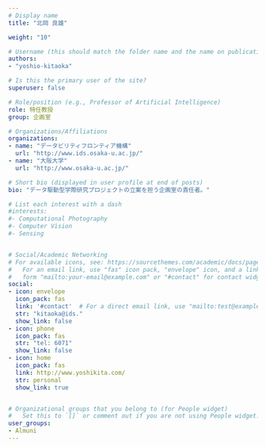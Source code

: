 ```yaml
---
# Display name
title: "北岡 良雄"

weight: "10"

# Username (this should match the folder name and the name on publications)
authors:
- "yoshio-kitaoka"

# Is this the primary user of the site?
superuser: false

# Role/position (e.g., Professor of Artificial Intelligence)
role: 特任教授
group: 企画室

# Organizations/Affiliations
organizations:
- name: "データビリティフロンティア機構"
  url: "http://www.ids.osaka-u.ac.jp/"
- name: "大阪大学"
  url: "http://www.osaka-u.ac.jp/"

# Short bio (displayed in user profile at end of posts)
bio: "データ駆動型学際研究プロジェクトの立案を担う企画室の責任者。"

# List each interest with a dash
#interests:
#- Computational Photography
#- Computer Vision
#- Sensing


# Social/Academic Networking
# For available icons, see: https://sourcethemes.com/academic/docs/page-builder/#icons
#   For an email link, use "fas" icon pack, "envelope" icon, and a link in the
#   form "mailto:your-email@example.com" or "#contact" for contact widget.
social:
- icon: envelope
  icon_pack: fas
  link: '#contact'  # For a direct email link, use "mailto:test@example.org".
  str: "kitaoka@ids."
  show_link: false
- icon: phone
  icon_pack: fas
  str: "tel: 6071"
  show_link: false
- icon: home
  icon_pack: fas
  link: http://www.yoshikita.com/
  str: personal
  show_link: true


# Organizational groups that you belong to (for People widget)
#   Set this to `[]` or comment out if you are not using People widget.
user_groups:
- Almuni
---
```



